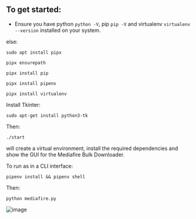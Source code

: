 ## To get started:
- Ensure you have python `python -V`, pip `pip -V` and virtualenv `virtualenv --version` installed on your system.

else:
```
sudo apt install pipx

pipx ensurepath

pipx install pip

pipx install pipenv

pipx install virtualenv
```
Install Tkinter:
```
sudo apt-get install python3-tk
```
Then:
```
./start
```
will create a virtual environment, install the required dependencies and show the GUI for the Mediafire Bulk Downloader.

To run as in a CLI interface:
<!-- Ensure you have pipenv `pipenv --version` installed, if not, install it with:
```
sudo apt install pipx

pipx install pipenv -->
<!-- ```
Then run: -->
```
pipenv install && pipenv shell
```
Then:
```
python mediafire.py
```
![image](https://github.com/user-attachments/assets/2fbd759f-39e3-4690-8228-435ad215d9e1)


<!-- # Mediafire Bulk Downloader

⚠ I made a rust async version of this, check it out [HERE](https://github.com/nickoehler/mediafire_rs)! ⚠

This Python script enables bulk downloading of files and folders from Mediafire.

## Quick Installation

```bash
pip install git+https://github.com/NicKoehler/mediafire_bulk_downloader.git
```

## Setup

1. Clone the repository to your local machine:

    ```bash
    git clone https://github.com/NicKoehler/mediafire_bulk_downloader.git
    ```

2. Navigate into the project directory:

    ```bash
    cd mediafire_bulk_downloader
    ```

3. Create a virtual environment (optional but recommended):

    ```bash
    python3 -m venv venv
    ```

4. Activate the virtual environment:

    - On Windows:

    ```bash
    venv\Scripts\activate
    ```

    - On macOS and Linux:

    ```bash
    source venv/bin/activate
    ```

5. Install the required dependencies:

    ```bash
    pip install -r requirements.txt
    ```

## Usage

Run the script with the following command:

```bash
python mediafire.py <mediafire_url> [-o OUTPUT] [-t THREADS]
```

- `<mediafire_url>`: The URL of the file or folder to be downloaded from Mediafire.
- `-o OUTPUT, --output OUTPUT`: (Optional) The path of the desired output folder. Default is the current directory.
- `-t THREADS, --threads THREADS`: (Optional) Number of threads to use for downloading. Default is 10.

Example usage:

```bash
python mediafire.py https://www.mediafire.com/folder/example_folder -o /path/to/output/folder -t 20
```

## Notes

- Make sure you have Python 3 installed on your system.
- This script requires an active internet connection to download files from Mediafire.
- If downloading a folder, the script will create a directory structure similar to the one on Mediafire.
- You may encounter rate limiting or connection issues, especially when downloading a large number of files.

## License

This project is licensed under the MIT License. See the [LICENSE](LICENSE) file for details. -->
